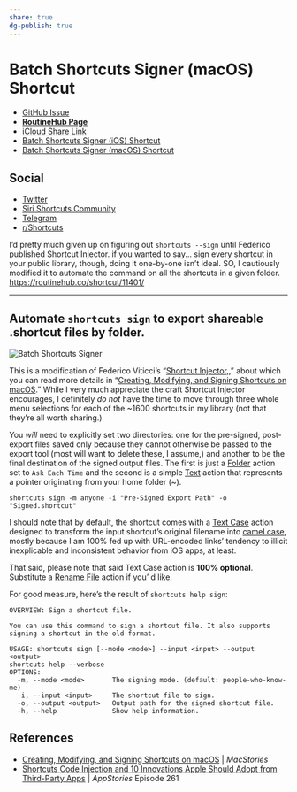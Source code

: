 ```yaml
---
share: true
dg-publish: true
---
```

# Batch Shortcuts Signer (macOS) Shortcut

- [GitHub Issue](https://github.com/extratone/i/issues/165)
- [**RoutineHub Page**](https://routinehub.co/shortcut/11401)
- [iCloud Share Link](https://www.icloud.com/shortcuts/3536a2d8b3c44d509645da8dcccb16b7)
- [Batch Shortcuts Signer (iOS) Shortcut](drafts://open?uuid=03AEAC14-EB74-44F0-8010-9844B15E5DE3)
- [Batch Shortcuts Signer (macOS) Shortcut](https://davidblue.wtf/drafts/5D4D9120-69EC-4449-AB7F-35C0D97BBA7D.html)

## Social

- [Twitter](https://twitter.com/NeoYokel/status/1507465160775983104)
- [Siri Shortcuts Community](https://twitter.com/neoyokel/status/1507465392532463617)
- [Telegram](https://t.me/extratone/10843)
- [r/Shortcuts](https://reddit.com/r/shortcuts/comments/tt34r1/automate_shortcuts_sign_to_export_shareable/)

I’d pretty much given up on figuring out `shortcuts --sign` until Federico published Shortcut Injector. if you wanted to say... sign every shortcut in your public library, though, doing it one-by-one isn’t ideal. SO, I cautiously modified it to automate the command on all the shortcuts in a given folder. https://routinehub.co/shortcut/11401/

---

## Automate `shortcuts sign` to export shareable .shortcut files by folder.

![Batch Shortcuts Signer](https://davidblue.wtf/shortcuts/shortcutssigner.png)

This is a modification of Federico Viticci’s “[Shortcut Injector,](https://www.icloud.com/shortcuts/fa780dd6de044d878c4c827009651a56),” about which you can read more details  in “[Creating, Modifying, and Signing Shortcuts on macOS](https://club.macstories.net/posts/creating-modifying-and-signing-shortcuts-on-macos).” While I very much appreciate the craft Shortcut Injector encourages, I definitely *do not* have the time to move through three whole menu selections for each of the ~1600 shortcuts in my library (not that they’re all worth sharing.)

You *will* need to explicitly set two directories: one for the  pre-signed, post-export files saved only because they cannot otherwise be passed to the export tool (most will want to delete these, I assume,) and another to be the final destination of the signed output files. The first is just a [Folder](https://www.matthewcassinelli.com/actions/folder/) action set to `Ask Each Time` and the second is a simple [Text](https://www.matthewcassinelli.com/actions/text) action that represents a pointer originating from your home folder (~).

`shortcuts sign -m anyone -i "Pre-Signed Export Path" -o "Signed.shortcut"`

I should note that by default, the shortcut comes with a [Text Case](https://apps.apple.com/us/app/text-case/id1492174677) action designed to transform the input shortcut’s original filename into [camel case](https://en.m.wikipedia.org/wiki/Camel_case), mostly because I am 100% fed up with URL-encoded links’ tendency to illicit inexplicable and inconsistent behavior from iOS apps, at least.  

That said, please note that said Text Case action is **100% optional**. Substitute a [Rename File](https://www.matthewcassinelli.com/actions/rename-file/) action if you’ d like.

For good measure, here’s the result of `shortcuts help sign`:

```
OVERVIEW: Sign a shortcut file.

You can use this command to sign a shortcut file. It also supports signing a shortcut in the old format.

USAGE: shortcuts sign [--mode <mode>] --input <input> --output <output>
shortcuts help --verbose
OPTIONS:
  -m, --mode <mode>       The signing mode. (default: people-who-know-me)
  -i, --input <input>     The shortcut file to sign. 
  -o, --output <output>   Output path for the signed shortcut file. 
  -h, --help              Show help information.
```

## References

- [Creating, Modifying, and Signing Shortcuts on macOS](https://club.macstories.net/posts/creating-modifying-and-signing-shortcuts-on-macos) | *MacStories*
- [Shortcuts Code Injection and 10 Innovations Apple Should Adopt from Third-Party Apps](https://www.macstories.net/linked/appstories-episode-261-shortcuts-code-injection-and-10-innovations-apple-should-adopt-from-third-party-apps/) | *AppStories* Episode 261